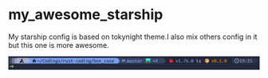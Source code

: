 # my_awesome_starship

My starship config is based on tokynight theme.I also mix others config in it but this one is more awesome.

![preview](./1.png)
